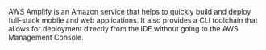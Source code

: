 AWS Amplify is an Amazon service that helps to quickly build and deploy full-stack mobile and web applications. It also provides a CLI toolchain that allows for deployment directly from the IDE without going to the AWS Management Console.


